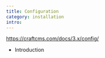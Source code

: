 ```yaml
---
title: Configuration
category: installation
intro: 
---
```


https://craftcms.com/docs/3.x/config/

- Introduction
